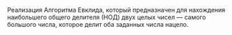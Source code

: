 Реализация Алгоритма Евклида, который предназначен для нахождения наибольшего общего делителя (НОД) двух целых чисел — самого большого числа, которое делит оба заданных числа нацело.
